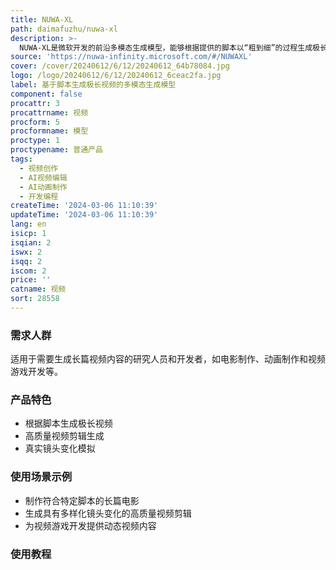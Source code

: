 ```yaml
---
title: NUWA-XL
path: daimafuzhu/nuwa-xl
description: >-
  NUWA-XL是微软开发的前沿多模态生成模型，能够根据提供的脚本以“粗到细”的过程生成极长视频。该模型能够产生高质量、多样化且有趣的视频剪辑，并具有真实的镜头变化。
source: 'https://nuwa-infinity.microsoft.com/#/NUWAXL'
cover: /cover/20240612/6/12/20240612_64b78084.jpg
logo: /logo/20240612/6/12/20240612_6ceac2fa.jpg
label: 基于脚本生成极长视频的多模态生成模型
component: false
procattr: 3
procattrname: 视频
procform: 5
procformname: 模型
proctype: 1
proctypename: 普通产品
tags:
  - 视频创作
  - AI视频编辑
  - AI动画制作
  - 开发编程
createTime: '2024-03-06 11:10:39'
updateTime: '2024-03-06 11:10:39'
lang: en
isicp: 1
isqian: 2
iswx: 2
isqq: 2
iscom: 2
price: ''
catname: 视频
sort: 28558
---
```




### 需求人群
适用于需要生成长篇视频内容的研究人员和开发者，如电影制作、动画制作和视频游戏开发等。

### 产品特色
- 根据脚本生成极长视频
- 高质量视频剪辑生成
- 真实镜头变化模拟

### 使用场景示例
- 制作符合特定脚本的长篇电影
- 生成具有多样化镜头变化的高质量视频剪辑
- 为视频游戏开发提供动态视频内容

### 使用教程


  
